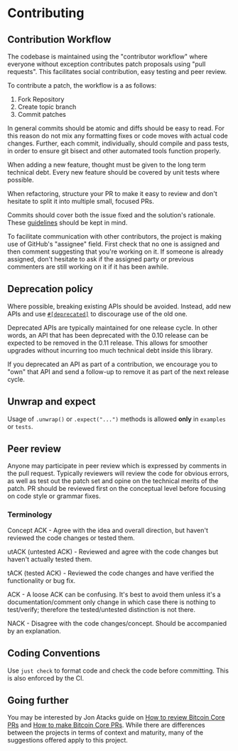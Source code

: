 # Contributing

##  Contribution Workflow

The codebase is maintained using the "contributor workflow" where everyone
without exception contributes patch proposals using "pull requests". This
facilitates social contribution, easy testing and peer review.

To contribute a patch, the workflow is a as follows:

  1. Fork Repository
  2. Create topic branch
  3. Commit patches

In general commits should be atomic and diffs should be easy to read.
For this reason do not mix any formatting fixes or code moves with actual code
changes. Further, each commit, individually, should compile and pass tests, in
order to ensure git bisect and other automated tools function properly.

When adding a new feature, thought must be given to the long term technical
debt.
Every new feature should be covered by unit tests where possible.

When refactoring, structure your PR to make it easy to review and don't
hesitate to split it into multiple small, focused PRs.

Commits should cover both the issue fixed and the solution's rationale.
These [guidelines](https://chris.beams.io/posts/git-commit/) should be kept in mind.

To facilitate communication with other contributors, the project is making use
of GitHub's "assignee" field. First check that no one is assigned and then
comment suggesting that you're working on it. If someone is already assigned,
don't hesitate to ask if the assigned party or previous commenters are still
working on it if it has been awhile.

## Deprecation policy

Where possible, breaking existing APIs should be avoided. Instead, add new APIs and
use [`#[deprecated]`](https://github.com/rust-lang/rfcs/blob/master/text/1270-deprecation.md)
to discourage use of the old one.

Deprecated APIs are typically maintained for one release cycle. In other words, an
API that has been deprecated with the 0.10 release can be expected to be removed in the
0.11 release. This allows for smoother upgrades without incurring too much technical
debt inside this library.

If you deprecated an API as part of a contribution, we encourage you to "own" that API
and send a follow-up to remove it as part of the next release cycle.

## Unwrap and expect

Usage of `.unwrap()` or `.expect("...")` methods is allowed **only** in `examples` or `tests`.

## Peer review

Anyone may participate in peer review which is expressed by comments in the
pull request. Typically reviewers will review the code for obvious errors, as
well as test out the patch set and opine on the technical merits of the patch.
PR should be reviewed first on the conceptual level before focusing on code
style or grammar fixes.

### Terminology

Concept ACK - Agree with the idea and overall direction, but haven't reviewed the code changes or tested them.

utACK (untested ACK) - Reviewed and agree with the code changes but haven't actually tested them.

tACK (tested ACK) - Reviewed the code changes and have verified the functionality or bug fix.

ACK - A loose ACK can be confusing. It's best to avoid them unless it's a documentation/comment only change in which case there is nothing to test/verify; therefore the tested/untested distinction is not there.

NACK - Disagree with the code changes/concept. Should be accompanied by an explanation.

## Coding Conventions

Use `just check` to format code and check the code before committing.
This is also enforced by the CI.

## Going further

You may be interested by Jon Atacks guide on [How to review Bitcoin Core PRs](https://github.com/jonatack/bitcoin-development/blob/master/how-to-review-bitcoin-core-prs.md)
and [How to make Bitcoin Core PRs](https://github.com/jonatack/bitcoin-development/blob/master/how-to-make-bitcoin-core-prs.md).
While there are differences between the projects in terms of context and
maturity, many of the suggestions offered apply to this project.